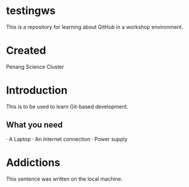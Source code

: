 # testingws
This is a repository for learning about GitHub in a workshop environment.

# Created
Penang Science Cluster

# Introduction

This is to be used to learn Git-based development.

## What you need

· A Laptop
· An Internet connection
· Power supply

# Addictions

This sentence was written on the local machine.